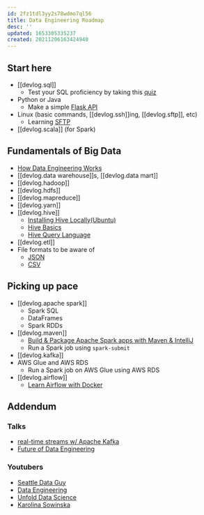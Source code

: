 ```yaml
---
id: 2fz1tdl3yy2s78wdmo7ql56
title: Data Engineering Roadmap
desc: ''
updated: 1653305335237
created: 20211206163424940
---
```


## Start here

- [[devlog.sql]]
  - Test your SQL proficiency by taking this [quiz](https://www.w3schools.com/sql/sql_quiz.asp)
- Python or Java
  - Make a simple [Flask API](https://youtu.be/Z1RJmh_OqeA)
- Linux (basic commands, [[devlog.ssh]]ing, [[devlog.sftp]], etc)
  - Learning [SFTP](https://www.ssh.com/academy/ssh/sftp)
- [[devlog.scala]] (for Spark)

## Fundamentals of Big Data

- [How Data Engineering Works](https://www.youtube.com/watch?v=qWru-b6m030)
- [[devlog.data warehouse]]s, [[devlog.data mart]]
- [[devlog.hadoop]]
- [[devlog.hdfs]]
- [[devlog.mapreduce]]
- [[devlog.yarn]]
- [[devlog.hive]]
  - [Installing Hive Locally(Ubuntu)](https://www.youtube.com/watch?v=wPIawRML168)
  - [Hive Basics](https://www.youtube.com/watch?v=rypH1TCXVQY)
  - [Hive Query Language](https://www.youtube.com/watch?v=zEl6zSKMhTg)
- [[devlog.etl]]
- File formats to be aware of
  - [JSON](https://www.youtube.com/watch?v=pTT7HMqDnJw)
  - [CSV](https://youtu.be/Xi52tx6phRU)

## Picking up pace

- [[devlog.apache spark]]
  - Spark SQL
  - DataFrames
  - Spark RDDs
- [[devlog.maven]]
  - [Build & Package Apache Spark apps with Maven & IntelliJ](https://youtu.be/jELOyScZNgc)
  - Run a Spark job using `spark-submit`
- [[devlog.kafka]]
- AWS Glue and AWS RDS
  - Run a Spark job on AWS Glue using AWS RDS
- [[devlog.airflow]]
  - [Learn Airflow with Docker](https://www.youtube.com/playlist?list=PLYizQ5FvN6pvIOcOd6dFZu3lQqc6zBGp2)

## Addendum

### Talks

- [real-time streams w/ Apache Kafka](https://www.youtube.com/watch?v=I32hmY4diFY)
- [Future of Data Engineering](https://www.youtube.com/watch?v=ZZr9oE4Oa5U)

### Youtubers

- [Seattle Data Guy](https://www.youtube.com/channel/UCmLGJ3VYBcfRaWbP6JLJcpA)
- [Data Engineering](https://www.youtube.com/c/atozknowledgevideos)
- [Unfold Data Science](https://www.youtube.com/c/UnfoldDataScience)
- [Karolina Sowinska](https://www.youtube.com/c/KarolinaSowinska)

